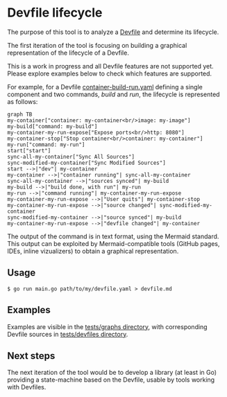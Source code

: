 # Devfile lifecycle

The purpose of this tool is to analyze a [Devfile](https://devfile.io/) and determine its lifecycle.

The first iteration of the tool is focusing on building a graphical representation of the lifecycle of a Devfile.

This is  a work in progress and all Devfile features are not supported yet. Please explore examples below to check which features are supported.

For example, for a Devfile [container-build-run.yaml](./tests/devfiles/container-build-run.yaml) defining a single component and two commands, *build* and *run*, the lifecycle is represented as follows:

```mermaid
graph TB
my-container["container: my-container<br/>image: my-image"]
my-build["command: my-build"]
my-container-my-run-expose["Expose ports<br/>http: 8080"]
my-container-stop["Stop container<br/>container: my-container"]
my-run["command: my-run"]
start["start"]
sync-all-my-container["Sync All Sources"]
sync-modified-my-container["Sync Modified Sources"]
start -->|"dev"| my-container
my-container -->|"container running"| sync-all-my-container
sync-all-my-container -->|"sources synced"| my-build
my-build -->|"build done, with run"| my-run
my-run -->|"command running"| my-container-my-run-expose
my-container-my-run-expose -->|"User quits"| my-container-stop
my-container-my-run-expose -->|"source changed"| sync-modified-my-container
sync-modified-my-container -->|"source synced"| my-build
my-container-my-run-expose -->|"devfile changed"| my-container
```

The output of the command is in text format, using the Mermaid standard. This output can be exploited by Mermaid-compatible tools (GitHub pages, IDEs, inline vizualizers) to obtain a graphical representation.

## Usage

```
$ go run main.go path/to/my/devfile.yaml > devfile.md
```

## Examples

Examples are visible in the [tests/graphs directory](./tests/graphs), with corresponding Devfile sources in [tests/devfiles directory](./tests/devfiles).


## Next steps

The next iteration of the tool would be to develop a library (at least in Go) providing a state-machine based on the Devfile, usable by tools working with Devfiles.
